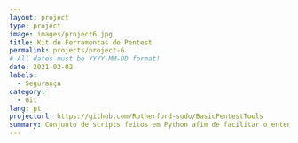 ```yaml
---
layout: project
type: project
image: images/project6.jpg
title: Kit de Ferramentas de Pentest
permalink: projects/project-6
# All dates must be YYYY-MM-DD format!
date: 2021-02-02
labels:
  - Segurança
category:
  - Git
lang: pt
projecturl: https://github.com/Rutherford-sudo/BasicPentestTools
summary: Conjunto de scripts feitos em Python afim de facilitar o entendimento de ferramentas utilizadas no campo de pentest
---
```

